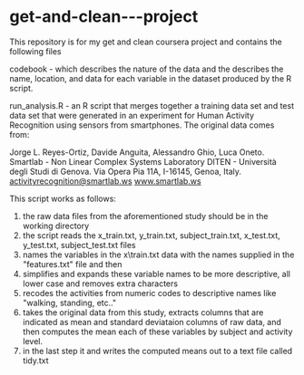 get-and-clean---project
=======================

This repository is for my get and clean coursera project and contains the following files

codebook - which describes the nature of the data and the describes the name, location, and data for each variable in the
dataset produced by the R script.

run_analysis.R  - an R script that merges together a training data set and test data set that 
were generated in an experiment for Human Activity Recognition using sensors from smartphones.  The original data
comes from:

Jorge L. Reyes-Ortiz, Davide Anguita, Alessandro Ghio, Luca Oneto.
Smartlab - Non Linear Complex Systems Laboratory
DITEN - Università degli Studi di Genova.
Via Opera Pia 11A, I-16145, Genoa, Italy.
activityrecognition@smartlab.ws
www.smartlab.ws

This script works as follows:
1. the raw data files from the aforementioned study should be in the working directory
2. the script reads the x\_train.txt, y\_train.txt, subject\_train.txt, x\_test.txt, y\_test.txt, subject_test.txt files
3. names the variables in the x\train.txt data with the names supplied in the "features.txt" file and then
4. simplifies and expands these variable names to be more descriptive, all lower case and removes extra characters
5. recodes the activities from numeric codes to descriptive names like "walking, standing, etc.."
6. takes the original data from this study, extracts columns that are indicated as mean and standard deviataion columns
    of raw data, and then computes the mean each of these variables by subject and activity level.
7. in the last step it and writes the computed means out to a text file called tidy.txt

